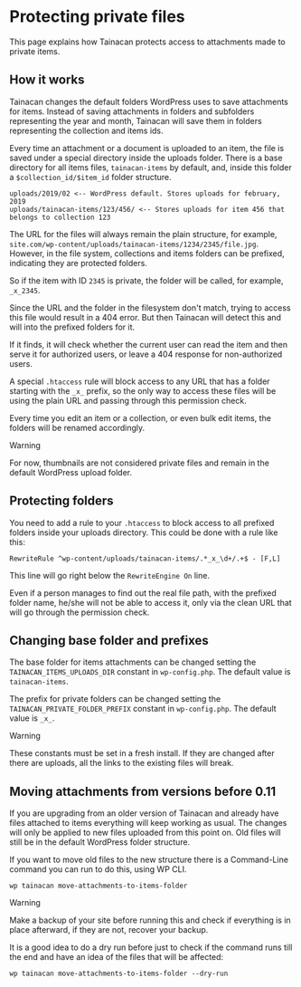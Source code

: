 # Protecting private files

This page explains how Tainacan protects access to attachments made to private items.

## How it works

Tainacan changes the default folders WordPress uses to save attachments for items. Instead of saving attachments in folders and subfolders representing the year and month, Tainacan will save them in folders representing the collection and items ids.

Every time an attachment or a document is uploaded to an item, the file is saved under a special directory inside the uploads folder. There is a base directory for all items files, `tainacan-items` by default, and, inside this folder a `$collection_id/$item_id` folder structure.

```
uploads/2019/02 <-- WordPress default. Stores uploads for february, 2019
uploads/tainacan-items/123/456/ <-- Stores uploads for item 456 that belongs to collection 123
```

The URL for the files will always remain the plain structure, for example, `site.com/wp-content/uploads/tainacan-items/1234/2345/file.jpg`. However, in the file system, collections and items folders can be prefixed, indicating they are protected folders.

So if the item with ID `2345` is private, the folder will be called, for example, `_x_2345`.

Since the URL and the folder in the filesystem don't match, trying to access this file would result in a 404 error. But then Tainacan will detect this and will into the prefixed folders for it.

If it finds, it will check whether the current user can read the item and then serve it for authorized users, or leave a 404 response for non-authorized users.

A special `.htaccess` rule will block access to any URL that has a folder starting with the `_x_` prefix, so the only way to access these files will be using the plain URL and passing through this permission check.

Every time you edit an item or a collection, or even bulk edit items, the folders will be renamed accordingly.

> [!WARNING]
> For now, thumbnails are not considered private files and remain in the default WordPress upload folder.

## Protecting folders

You need to add a rule to your `.htaccess` to block access to all prefixed folders inside your uploads directory. This could be done with a rule like this:

```
RewriteRule ^wp-content/uploads/tainacan-items/.*_x_\d+/.+$ - [F,L]
```

This line will go right below the `RewriteEngine On` line.

Even if a person manages to find out the real file path, with the prefixed folder name, he/she will not be able to access it, only via the clean URL that will go through the permission check.


## Changing base folder and prefixes

The base folder for items attachments can be changed setting the `TAINACAN_ITEMS_UPLOADS_DIR` constant in `wp-config.php`. The default value is `tainacan-items`.

The prefix for private folders can be changed setting the `TAINACAN_PRIVATE_FOLDER_PREFIX` constant in `wp-config.php`. The default value is `_x_`.

> [!WARNING]
> These constants must be set in a fresh install. If they are changed after there are uploads, all the links to the existing files will break.


## Moving attachments from versions before 0.11

If you are upgrading from an older version of Tainacan and already have files attached to items everything will keep working as usual. The changes will only be applied to new files uploaded from this point on. Old files will still be in the default WordPress folder structure.

If you want to move old files to the new structure there is a Command-Line command you can run to do this, using WP CLI.

```
wp tainacan move-attachments-to-items-folder
```

> [!WARNING]
> Make a backup of your site before running this and check if everything is in place afterward, if they are not, recover your backup.

It is a good idea to do a dry run before just to check if the command runs till the end and have an idea of the files that will be affected:

```
wp tainacan move-attachments-to-items-folder --dry-run
```

